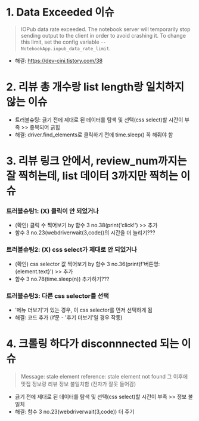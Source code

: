 # 1. Data Exceeded 이슈
> IOPub data rate exceeded.
> The notebook server will temporarily stop sending output to the client in order to avoid crashing it.
> To change this limit, set the config variable `--NotebookApp.iopub_data_rate_limit`.

- 해결: https://dev-cini.tistory.com/38

# 2. 리뷰 총 개수랑 list length랑 일치하지 않는 이슈
- 트러블슈팅: 긁기 전에 제대로 된 데이터를 탐색 및 선택(css select)할 시간이 부족 >> 중복되어 긁힘
- 해결: driver.find_elements로 클릭하기 전에 time.sleep() 꼭 해줘야 함

# 3. 리뷰 링크 안에서, review_num까지는 잘 찍히는데, list 데이터 3까지만 찍히는 이슈
### 트러블슈팅1: (X) 클릭이 안 되었거나
- (확인) 클릭 수 찍어보기 by 함수 3 no.38(print('click!') >> 추가
- 함수 3 no.23(webdriverwait(3,code))의 시간을 더 늘리기???
### 트러블슈팅2: (X) css select가 제대로 안 되었거나
- (확인) css selector 값 찍어보기 by 함수 3 no.36(print(f'버튼명: {element.text}') >> 추가
- 함수 3 no.78(time.sleep(n)) 추가하기???
### 트러블슈팅3: 다른 css selector를 선택
- '메뉴 더보기'가 있는 경우, 이 css selector를 먼저 선택하게 됨
- 해결: 코드 추가 (if문 - '후기 더보기'일 경우 작동)

# 4. 크롤링 하다가 disconnnected 되는 이슈
> Message: stale element reference: stale element not found
> 그 이후에 맛집 정보랑 리뷰 정보 불일치함 (전자가 잘못 들어감)
- 긁기 전에 제대로 된 데이터를 탐색 및 선택(css select)할 시간이 부족 >> 정보 불일치
- 해결: 함수 3 no.23(webdriverwait(3,code)) 더 주기
